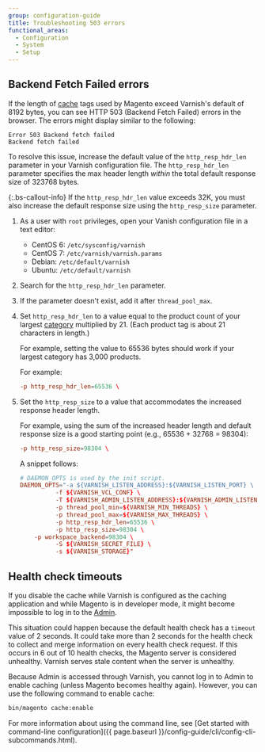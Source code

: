 ```yaml
---
group: configuration-guide
title: Troubleshooting 503 errors
functional_areas:
  - Configuration
  - System
  - Setup
---
```


## Backend Fetch Failed errors

If the length of [cache](https://glossary.magento.com/cache) tags used by Magento exceed Varnish's default of 8192 bytes, you can see HTTP 503 (Backend Fetch Failed) errors in the browser. The errors might display similar to the following:

```terminal
Error 503 Backend fetch failed
Backend fetch failed
```

To resolve this issue, increase the default value of the `http_resp_hdr_len` parameter in your Varnish configuration file. The `http_resp_hdr_len` parameter specifies the max header length _within_ the total default response size of 323768 bytes.

{:.bs-callout-info}
If the `http_resp_hdr_len` value exceeds 32K, you must also increase the default response size using the `http_resp_size` parameter.

1. As a user with `root` privileges, open your Vanish configuration file in a text editor:

   *  CentOS 6: `/etc/sysconfig/varnish`
   *  CentOS 7: `/etc/varnish/varnish.params`
   *  Debian: `/etc/default/varnish`
   *  Ubuntu: `/etc/default/varnish`

1. Search for the `http_resp_hdr_len` parameter.
1. If the parameter doesn't exist, add it after `thread_pool_max`.
1. Set `http_resp_hdr_len` to a value equal to the product count of your largest [category](https://glossary.magento.com/category) multiplied by 21. (Each product tag is about 21 characters in length.)

   For example, setting the value to 65536 bytes should work if your largest category has 3,000 products.

   For example:

   ```conf
   -p http_resp_hdr_len=65536 \
   ```

1. Set the `http_resp_size` to a value that accommodates the increased response header length.

   For example, using the sum of the increased header length and default response size is a good starting point (e.g., 65536 + 32768 = 98304):

   ```conf
   -p http_resp_size=98304 \
   ```

   A snippet follows:

   ```conf
   # DAEMON_OPTS is used by the init script.
   DAEMON_OPTS="-a ${VARNISH_LISTEN_ADDRESS}:${VARNISH_LISTEN_PORT} \
             -f ${VARNISH_VCL_CONF} \
             -T ${VARNISH_ADMIN_LISTEN_ADDRESS}:${VARNISH_ADMIN_LISTEN_PORT} \
             -p thread_pool_min=${VARNISH_MIN_THREADS} \
             -p thread_pool_max=${VARNISH_MAX_THREADS} \
             -p http_resp_hdr_len=65536 \
             -p http_resp_size=98304 \
       -p workspace_backend=98304 \
             -S ${VARNISH_SECRET_FILE} \
             -s ${VARNISH_STORAGE}"
   ```

## Health check timeouts

If you disable the cache while Varnish is configured as the caching application and while Magento is in developer mode, it might become impossible to log in to the [Admin](https://glossary.magento.com/admin).

This situation could happen because the default health check has a `timeout` value of 2 seconds. It could take more than 2 seconds for the health check to collect and merge information on every health check request. If this occurs in 6 out of 10 health checks, the Magento server is considered unhealthy. Varnish serves stale content when the server is unhealthy.

Because Admin is accessed through Varnish, you cannot log in to Admin to enable caching (unless Magento becomes healthy again).  However, you can use the following command to enable cache:

```bash
bin/magento cache:enable
```

For more information about using the command line, see [Get started with command-line configuration]({{ page.baseurl }}/config-guide/cli/config-cli-subcommands.html).
